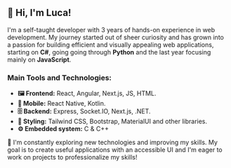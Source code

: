 ## 👋 Hi, I'm Luca!
I'm a self-taught developer with 3 years of hands-on experience in web development. My journey started out of sheer curiosity and has grown into a passion for building efficient and visually appealing web applications, starting on **C#**, going going through **Python** and the last year focusing mainly on **JavaScript**.

### Main Tools and Technologies:

- **🖼 Frontend:** React, Angular, Next.js, JS, HTML.
- **📱 Mobile:** React Native, Kotlin.
- **🗄 Backend:** Express, Socket.IO, Next.js, .NET.
- **🎨 Styling:** Tailwind CSS, Bootstrap, MaterialUI and other libraries.
- **⚙️ Embedded system:** C & C++

🔎 I'm constantly exploring new technologies and improving my skills. My goal is to create useful applications with an accessible UI and I'm eager to work on projects to professionalize my skills!

<!--
**LucaVallazza/LucaVallazza** is a ✨ _special_ ✨ repository because its `README.md` (this file) appears on your GitHub profile.

Here are some ideas to get you started:

- 🔭 I’m currently working on ...
- 🌱 I’m currently learning ...
- 👯 I’m looking to collaborate on ...
- 🤔 I’m looking for help with ...
- 💬 Ask me about ...
- 📫 How to reach me: ...
- 😄 Pronouns: ...
- ⚡ Fun fact: ...
-->
